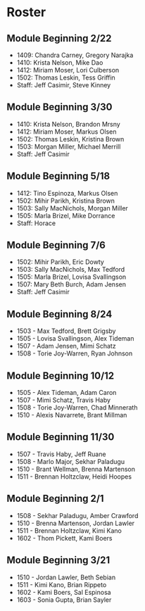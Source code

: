 # Roster

## Module Beginning 2/22

* 1409: Chandra Carney, Gregory Narajka
* 1410: Krista Nelson, Mike Dao
* 1412: Miriam Moser, Lori Culberson
* 1502: Thomas Leskin, Tess Griffin
* Staff: Jeff Casimir, Steve Kinney

## Module Beginning 3/30

* 1410: Krista Nelson, Brandon Mrsny
* 1412: Miriam Moser, Markus Olsen
* 1502: Thomas Leskin, Kristina Brown
* 1503: Morgan Miller, Michael Merrill
* Staff: Jeff Casimir

## Module Beginning 5/18

* 1412: Tino Espinoza, Markus Olsen
* 1502: Mihir Parikh, Kristina Brown
* 1503: Sally MacNichols, Morgan Miller
* 1505: Marla Brizel, Mike Dorrance
* Staff: Horace

## Module Beginning 7/6

* 1502: Mihir Parikh, Eric Dowty
* 1503: Sally MacNichols, Max Tedford
* 1505: Marla Brizel, Lovisa Svallingson
* 1507: Mary Beth Burch, Adam Jensen
* Staff: Jeff Casimir

## Module Beginning 8/24

* 1503 - Max Tedford, Brett Grigsby
* 1505 - Lovisa Svallingson, Alex Tideman
* 1507 - Adam Jensen, Mimi Schatz
* 1508 - Torie Joy-Warren, Ryan Johnson

## Module Beginning 10/12

* 1505 - Alex Tideman, Adam Caron
* 1507 - Mimi Schatz, Travis Haby
* 1508 - Torie Joy-Warren, Chad Minnerath
* 1510 - Alexis Navarrete, Brant Millman

## Module Beginning 11/30

* 1507 - Travis Haby, Jeff Ruane
* 1508 - Marlo Major, Sekhar Paladugu
* 1510 - Brant Wellman, Brenna Martenson
* 1511 - Brennan Holtzclaw, Heidi Hoopes

## Module Beginning 2/1

* 1508 - Sekhar Paladugu, Amber Crawford
* 1510 - Brenna Martenson, Jordan Lawler
* 1511 - Brennan Holtzclaw, Kimi Kano
* 1602 - Thom Pickett, Kami Boers

## Module Beginning 3/21

* 1510 - Jordan Lawler, Beth Sebian
* 1511 - Kimi Kano, Brian Rippeto
* 1602 - Kami Boers, Sal Espinosa
* 1603 - Sonia Gupta, Brian Sayler
